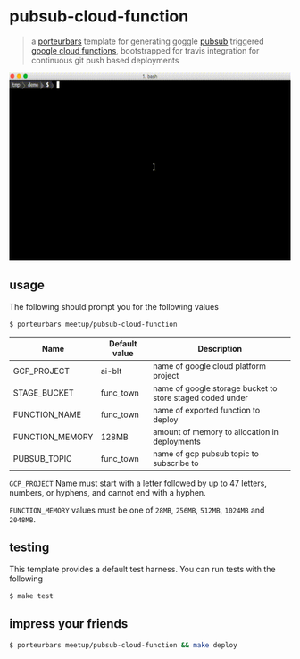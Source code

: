 # pubsub-cloud-function

> a [porteurbars](https://github.com/softprops/porteurbars) template for generating goggle [pubsub](https://cloud.google.com/pubsub/docs/overview) triggered [google cloud functions](https://cloud.google.com/functions/), bootstrapped for travis integration for continuous git push based deployments

![demo.gif](demo.gif)

## usage

The following should prompt you for the following values

```bash
$ porteurbars meetup/pubsub-cloud-function
```

| Name            | Default value | Description                                               |
|-----------------|---------------|-----------------------------------------------------------|
| GCP_PROJECT     | ai-blt        | name of google cloud platform project                     |
| STAGE_BUCKET    | func_town     | name of google storage bucket to store staged coded under |
| FUNCTION_NAME   | func_town     | name of exported function to deploy                       |
| FUNCTION_MEMORY | 128MB         | amount of memory to allocation in deployments             |
| PUBSUB_TOPIC    | func_town     | name of gcp pubsub topic to subscribe to                  |


`GCP_PROJECT` Name must start with a letter followed by up to 47 letters, numbers, or hyphens, and cannot end with a hyphen.

`FUNCTION_MEMORY` values must be one of `28MB`, `256MB`, `512MB`, `1024MB` and `2048MB`.

## testing

This template provides a default test harness. You can run tests with the following

```bash
$ make test
```

## impress your friends

```bash
$ porteurbars meetup/pubsub-cloud-function && make deploy
```
